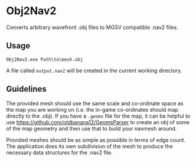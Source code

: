 # Obj2Nav2

Converts arbitrary wavefront .obj files to MGSV compatible .nav2 files.

## Usage

`Obj2Nav2.exe Path\to\mesh.obj`

A file called `output.nav2` will be created in the current working directory.

## Guidelines

The provided mesh should use the same scale and co-ordinate space as the map you are working on (i.e. the in-game co-ordinates should map directly to the .obj). If you have a `.geoms` file for the map, it can be helpful to use https://github.com/oldbanana12/GeomsParser to create an obj of some of the map geometry and then use that to build your navmesh around.

Provided meshes should be as simple as possible in terms of edge count. The application does its own subdivision of the mesh to produce the necessary data structures for the .nav2 file.